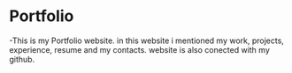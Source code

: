 # Portfolio
-This is my Portfolio website. in this website i mentioned my work, projects, experience, resume and my contacts. website is also conected with my github.
